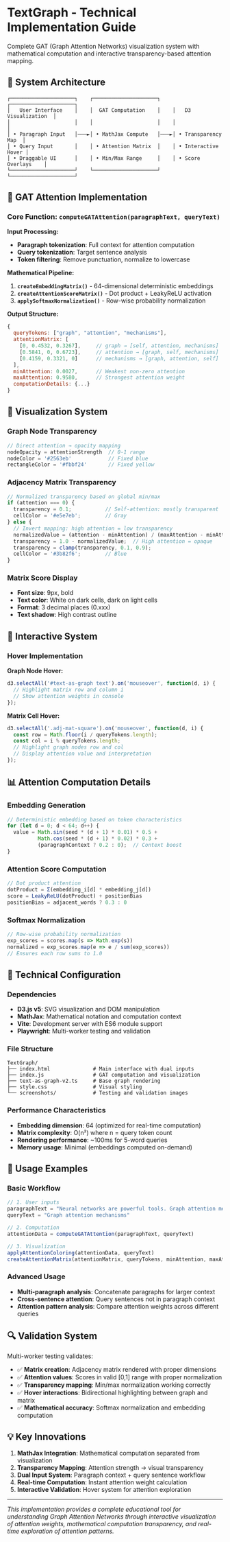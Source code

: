 # TextGraph - Technical Implementation Guide

Complete GAT (Graph Attention Networks) visualization system with mathematical computation and interactive transparency-based attention mapping.

## 🎯 System Architecture

```
┌─────────────────────┐    ┌─────────────────────┐    ┌─────────────────────┐
│   User Interface    │    │  GAT Computation    │    │   D3 Visualization  │
│                     │    │                     │    │                     │
│ • Paragraph Input   │───►│ • MathJax Compute   │───►│ • Transparency Map  │
│ • Query Input       │    │ • Attention Matrix  │    │ • Interactive Hover │
│ • Draggable UI      │    │ • Min/Max Range     │    │ • Score Overlays    │
└─────────────────────┘    └─────────────────────┘    └─────────────────────┘
```

## 🧠 GAT Attention Implementation

### Core Function: `computeGATAttention(paragraphText, queryText)`

**Input Processing:**
- **Paragraph tokenization**: Full context for attention computation
- **Query tokenization**: Target sentence analysis
- **Token filtering**: Remove punctuation, normalize to lowercase

**Mathematical Pipeline:**
1. **`createEmbeddingMatrix()`** - 64-dimensional deterministic embeddings
2. **`createAttentionScoreMatrix()`** - Dot product + LeakyReLU activation
3. **`applySoftmaxNormalization()`** - Row-wise probability normalization

**Output Structure:**
```javascript
{
  queryTokens: ["graph", "attention", "mechanisms"],
  attentionMatrix: [
    [0, 0.4532, 0.3267],     // graph → [self, attention, mechanisms]
    [0.5841, 0, 0.6723],     // attention → [graph, self, mechanisms]  
    [0.4159, 0.3321, 0]      // mechanisms → [graph, attention, self]
  ],
  minAttention: 0.0027,      // Weakest non-zero attention
  maxAttention: 0.9580,      // Strongest attention weight
  computationDetails: {...}
}
```

## 🎨 Visualization System

### Graph Node Transparency
```javascript
// Direct attention → opacity mapping
nodeOpacity = attentionStrength  // 0-1 range
nodeColor = '#2563eb'            // Fixed blue
rectangleColor = '#fbbf24'       // Fixed yellow
```

### Adjacency Matrix Transparency
```javascript
// Normalized transparency based on global min/max
if (attention === 0) {
  transparency = 0.1;           // Self-attention: mostly transparent
  cellColor = '#e5e7eb';        // Gray
} else {
  // Invert mapping: high attention = low transparency
  normalizedValue = (attention - minAttention) / (maxAttention - minAttention);
  transparency = 1.0 - normalizedValue;  // High attention = opaque
  transparency = clamp(transparency, 0.1, 0.9);
  cellColor = '#3b82f6';        // Blue
}
```

### Matrix Score Display
- **Font size**: 9px, bold
- **Text color**: White on dark cells, dark on light cells  
- **Format**: 3 decimal places (0.xxx)
- **Text shadow**: High contrast outline

## 🎯 Interactive System

### Hover Implementation

**Graph Node Hover:**
```javascript
d3.selectAll('#text-as-graph text').on('mouseover', function(d, i) {
  // Highlight matrix row and column i
  // Show attention weights in console
});
```

**Matrix Cell Hover:**
```javascript  
d3.selectAll('.adj-mat-square').on('mouseover', function(d, i) {
  const row = Math.floor(i / queryTokens.length);
  const col = i % queryTokens.length;
  // Highlight graph nodes row and col
  // Display attention value and interpretation
});
```

## 📊 Attention Computation Details

### Embedding Generation
```javascript
// Deterministic embedding based on token characteristics
for (let d = 0; d < 64; d++) {
  value = Math.sin(seed * (d + 1) * 0.01) * 0.5 + 
          Math.cos(seed * (d + 1) * 0.02) * 0.3 +
          (paragraphContext ? 0.2 : 0);  // Context boost
}
```

### Attention Score Computation
```javascript
// Dot product attention
dotProduct = Σ(embedding_i[d] * embedding_j[d])
score = LeakyReLU(dotProduct) + positionBias
positionBias = adjacent_words ? 0.3 : 0
```

### Softmax Normalization
```javascript
// Row-wise probability normalization
exp_scores = scores.map(s => Math.exp(s))
normalized = exp_scores.map(e => e / sum(exp_scores))
// Ensures each row sums to 1.0
```

## 🔧 Technical Configuration

### Dependencies
- **D3.js v5**: SVG visualization and DOM manipulation
- **MathJax**: Mathematical notation and computation context
- **Vite**: Development server with ES6 module support
- **Playwright**: Multi-worker testing and validation

### File Structure
```
TextGraph/
├── index.html              # Main interface with dual inputs
├── index.js                # GAT computation and visualization
├── text-as-graph-v2.ts     # Base graph rendering
├── style.css               # Visual styling
└── screenshots/            # Testing and validation images
```

### Performance Characteristics
- **Embedding dimension**: 64 (optimized for real-time computation)
- **Matrix complexity**: O(n²) where n = query token count
- **Rendering performance**: ~100ms for 5-word queries
- **Memory usage**: Minimal (embeddings computed on-demand)

## 🎪 Usage Examples

### Basic Workflow
```javascript
// 1. User inputs
paragraphText = "Neural networks are powerful tools. Graph attention mechanisms capture relationships."
queryText = "Graph attention mechanisms"

// 2. Computation
attentionData = computeGATAttention(paragraphText, queryText)

// 3. Visualization  
applyAttentionColoring(attentionData, queryText)
createAttentionMatrix(attentionMatrix, queryTokens, minAttention, maxAttention)
```

### Advanced Usage
- **Multi-paragraph analysis**: Concatenate paragraphs for larger context
- **Cross-sentence attention**: Query sentences not in paragraph context
- **Attention pattern analysis**: Compare attention weights across different queries

## 🔍 Validation System

Multi-worker testing validates:
- ✅ **Matrix creation**: Adjacency matrix rendered with proper dimensions
- ✅ **Attention values**: Scores in valid [0,1] range with proper normalization  
- ✅ **Transparency mapping**: Min/max normalization working correctly
- ✅ **Hover interactions**: Bidirectional highlighting between graph and matrix
- ✅ **Mathematical accuracy**: Softmax normalization and embedding computation

## 💡 Key Innovations

1. **MathJax Integration**: Mathematical computation separated from visualization
2. **Transparency Mapping**: Attention strength → visual transparency
3. **Dual Input System**: Paragraph context + query sentence workflow
4. **Real-time Computation**: Instant attention weight calculation
5. **Interactive Validation**: Hover system for attention exploration

---

*This implementation provides a complete educational tool for understanding Graph Attention Networks through interactive visualization of attention weights, mathematical computation transparency, and real-time exploration of attention patterns.*